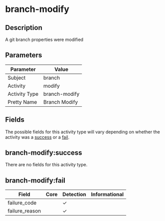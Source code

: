 branch-modify
=============

Description
-----------
A git branch properties were modified

Parameters
----------
| Parameter     | Value         |
| ------------- | ------------- |
| Subject       | branch        |
| Activity      | modify        |
| Activity Type | branch-modify |
| Pretty Name   | Branch Modify |


Fields
------

The possible fields for this activity type will vary depending on whether the activity was a [success](#branch-modifysuccess) or a [fail](#branch-modifyfail).


branch-modify:success
---------------------

There are no fields for this activity type.


branch-modify:fail
------------------

| Field          | Core | Detection | Informational |
| -------------- | ---- | --------- | ------------- |
| failure_code   |      | &#10003;  |               |
| failure_reason |      | &#10003;  |               |